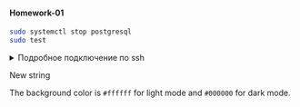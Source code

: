 #### Homework-01 


```bash
sudo systemctl stop postgresql
sudo test
``` 

<details>
  <summary>Подробное подключение по ssh </summary>

  ```bash
  You can add text within a collapsed section. 
  You can add an image or a code block, too.
  ``` 
</details>

New string

The background color is `#ffffff` for light mode and `#000000` for dark mode.



